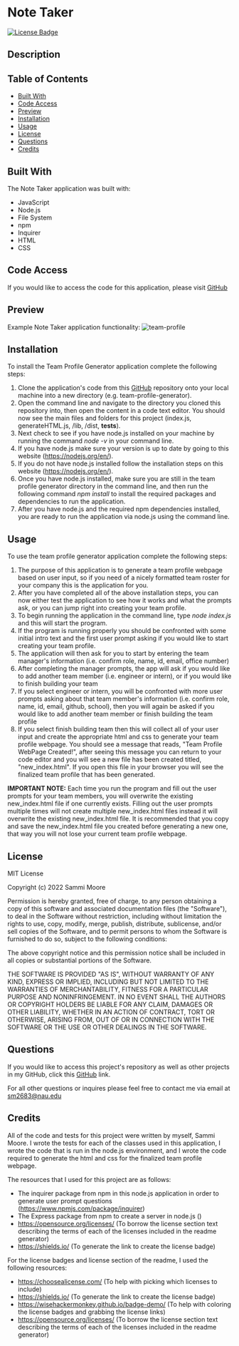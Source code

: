 # Note Taker

[![License Badge](https://img.shields.io/badge/license-MIT-green)](https://opensource.org/licenses/MIT)

## Description

## Table of Contents
  * [Built With](#built-with)
  * [Code Access](#code-access)
  * [Preview](#preview)
  * [Installation](#installation)
  * [Usage](#usage)
  * [License](#license)
  * [Questions](#questions)
  * [Credits](#credits)

## Built With

The Note Taker application was built with:
- JavaScript
- Node.js
- File System
- npm
- Inquirer
- HTML
- CSS

## Code Access

If you would like to access the code for this application, please visit [GitHub](https://github.com/sm3131/note-taker)

## Preview
Example Note Taker application functionality:
![team-profile](./utils/images/)

## Installation
To install the Team Profile Generator application complete the following steps:
1. Clone the application's code from this [GitHub](https://github.com/sm3131/team-profile-generator) repository onto your local machine into a new directory (e.g. team-profile-generator).
2. Open the command line and navigate to the directory you cloned this repository into, then open the content in a code text editor. You should now see the main files and folders for this project (index.js, generateHTML.js, /lib, /dist, __tests__).
3. Next check to see if you have node.js installed on your machine by running the command *node -v* in your command line.
4. If you have node.js make sure your version is up to date by going to this website (https://nodejs.org/en/).
5. If you do not have node.js installed follow the installation steps on this website (https://nodejs.org/en/).
6. Once you have node.js installed, make sure you are still in the team profile generator directory in the command line, and then run the following command *npm install* to install the required packages and dependencies to run the application.
7. After you have node.js and the required npm dependencies installed, you are ready to run the application via node.js using the command line.

## Usage
To use the team profile generator application complete the following steps:
1. The purpose of this application is to generate a team profile webpage based on user input, so if you need of a nicely formatted team roster for your company this is the application for you. 
2. After you have completed all of the above installation steps, you can now either test the application to see how it works and what the prompts ask, or you can jump right into creating your team profile.
3. To begin running the application in the command line, type *node index.js* and this will start the program.
4. If the program is running properly you should be confronted with some initial intro text and the first user prompt asking if you would like to start creating your team profile.
5. The application will then ask for you to start by entering the team manager's information (i.e. confirm role, name, id, email, office number) 
6. After completing the manager prompts, the app will ask if you would like to add another team member (i.e. engineer or intern), or if you would like to finish building your team
7. If you select engineer or intern, you will be confronted with more user prompts asking about that team member's information (i.e. confirm role, name, id, email, github, school), then you will again be asked if you would like to add another team member or finish building the team profile
8. If you select finish building team then this will collect all of your user input and create the appropriate html and css to generate your team profile webpage. You should see a message that reads, "Team Profile WebPage Created!", after seeing this message you can return to your code editor and you will see a new file has been created titled, "new_index.html". If you open this file in your browser you will see the finalized team profile that has been generated.

**IMPORTANT NOTE:** Each time you run the program and fill out the user prompts for your team members, you will overwrite the existing new_index.html file if one currently exists. Filling out the user prompts multiple times will not create multiple new_index.html files instead it will overwrite the existing new_index.html file. It is recommended that you copy and save the new_index.html file you created before generating a new one, that way you will not lose your current team profile webpage. 

## License

MIT License

Copyright (c) 2022 Sammi Moore

Permission is hereby granted, free of charge, to any person obtaining a copy
of this software and associated documentation files (the "Software"), to deal
in the Software without restriction, including without limitation the rights
to use, copy, modify, merge, publish, distribute, sublicense, and/or sell
copies of the Software, and to permit persons to whom the Software is
furnished to do so, subject to the following conditions:

The above copyright notice and this permission notice shall be included in all
copies or substantial portions of the Software.

THE SOFTWARE IS PROVIDED "AS IS", WITHOUT WARRANTY OF ANY KIND, EXPRESS OR
IMPLIED, INCLUDING BUT NOT LIMITED TO THE WARRANTIES OF MERCHANTABILITY,
FITNESS FOR A PARTICULAR PURPOSE AND NONINFRINGEMENT. IN NO EVENT SHALL THE
AUTHORS OR COPYRIGHT HOLDERS BE LIABLE FOR ANY CLAIM, DAMAGES OR OTHER
LIABILITY, WHETHER IN AN ACTION OF CONTRACT, TORT OR OTHERWISE, ARISING FROM,
OUT OF OR IN CONNECTION WITH THE SOFTWARE OR THE USE OR OTHER DEALINGS IN THE
SOFTWARE.

## Questions

If you would like to access this project's repository as well as other projects in my GitHub, click this [GitHub](https://github.com/sm3131) link. 

For all other questions or inquires please feel free to contact me via email at [sm2683@nau.edu](mailto:sm2683@nau.edu)

## Credits

All of the code and tests for this project were written by myself, Sammi Moore. I wrote the tests for each of the classes used in this application, I wrote the code that is run in the node.js environment, and I wrote the code required to generate the html and css for the finalized team profile webpage. 

The resources that I used for this project are as follows:

- The inquirer package from npm in this node.js application in order to generate user prompt questions (https://www.npmjs.com/package/inquirer)
- The Express package from npm to create a server in node.js ()
- https://opensource.org/licenses/ (To borrow the license section text describing the terms of each of the licenses included in the readme generator)
- https://shields.io/ (To generate the link to create the license badge)

For the license badges and license section of the readme, I used the following resources:
- https://choosealicense.com/ (To help with picking which licenses to include)
- https://shields.io/ (To generate the link to create the license badge)
- https://wisehackermonkey.github.io/badge-demo/ (To help with coloring the license badges and grabbing the license links)
- https://opensource.org/licenses/ (To borrow the license section text describing the terms of each of the licenses included in the readme generator)